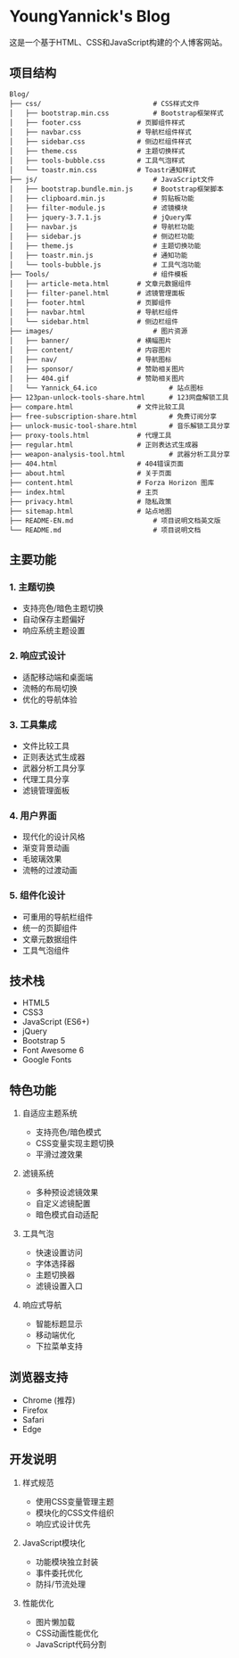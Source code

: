 # YoungYannick's Blog

这是一个基于HTML、CSS和JavaScript构建的个人博客网站。

## 项目结构

```plaintext
Blog/
├── css/                    		# CSS样式文件
│   ├── bootstrap.min.css   		# Bootstrap框架样式
│   ├── footer.css         		# 页脚组件样式
│   ├── navbar.css         		# 导航栏组件样式
│   ├── sidebar.css        		# 侧边栏组件样式
│   ├── theme.css          		# 主题切换样式
│   ├── tools-bubble.css   		# 工具气泡样式
│   └── toastr.min.css     		# Toastr通知样式
├── js/                     		# JavaScript文件
│   ├── bootstrap.bundle.min.js  	# Bootstrap框架脚本
│   ├── clipboard.min.js   	        # 剪贴板功能
│   ├── filter-module.js  	        # 滤镜模块
│   ├── jquery-3.7.1.js    	        # jQuery库
│   ├── navbar.js          	        # 导航栏功能
│   ├── sidebar.js         	        # 侧边栏功能
│   ├── theme.js           	        # 主题切换功能
│   ├── toastr.min.js      	        # 通知功能
│   └── tools-bubble.js    	        # 工具气泡功能
├── Tools/                  		# 组件模板
│   ├── article-meta.html  		# 文章元数据组件
│   ├── filter-panel.html  		# 滤镜管理面板
│   ├── footer.html       		# 页脚组件
│   ├── navbar.html        		# 导航栏组件
│   └── sidebar.html       		# 侧边栏组件
├── images/                 		# 图片资源
│   ├── banner/           		# 横幅图片
│   ├── content/          		# 内容图片
│   ├── nav/             		# 导航图标
│   ├── sponsor/         		# 赞助相关图片
│   ├── 404.gif         		# 赞助相关图片
│   └── Yannick_64.ico         	        # 站点图标
├── 123pan-unlock-tools-share.html      # 123网盘解锁工具
├── compare.html           		# 文件比较工具
├── free-subscription-share.html        # 免费订阅分享
├── unlock-music-tool-share.html        # 音乐解锁工具分享
├── proxy-tools.html       		# 代理工具
├── regular.html           		# 正则表达式生成器
├── weapon-analysis-tool.html  	        # 武器分析工具分享
├── 404.html              		# 404错误页面
├── about.html             		# 关于页面
├── content.html           		# Forza Horizon 图库
├── index.html             		# 主页
├── privacy.html           		# 隐私政策
├── sitemap.html           		# 站点地图
├── README-EN.md                  	# 项目说明文档英文版
└── README.md                  		# 项目说明文档
```

## 主要功能

### 1. 主题切换
- 支持亮色/暗色主题切换
- 自动保存主题偏好
- 响应系统主题设置

### 2. 响应式设计
- 适配移动端和桌面端
- 流畅的布局切换
- 优化的导航体验

### 3. 工具集成
- 文件比较工具
- 正则表达式生成器
- 武器分析工具分享
- 代理工具分享
- 滤镜管理面板

### 4. 用户界面
- 现代化的设计风格
- 渐变背景动画
- 毛玻璃效果
- 流畅的过渡动画

### 5. 组件化设计
- 可重用的导航栏组件
- 统一的页脚组件
- 文章元数据组件
- 工具气泡组件

## 技术栈
- HTML5
- CSS3
- JavaScript (ES6+)
- jQuery
- Bootstrap 5
- Font Awesome 6
- Google Fonts

## 特色功能
1. 自适应主题系统

    - 支持亮色/暗色模式
    - CSS变量实现主题切换
    - 平滑过渡效果
2. 滤镜系统

    - 多种预设滤镜效果
    - 自定义滤镜配置
    - 暗色模式自动适配
3. 工具气泡

    - 快速设置访问
    - 字体选择器
    - 主题切换器
    - 滤镜设置入口
4. 响应式导航

    - 智能标题显示
    - 移动端优化
    - 下拉菜单支持

## 浏览器支持
- Chrome (推荐)
- Firefox
- Safari
- Edge

## 开发说明
1. 样式规范

    - 使用CSS变量管理主题
    - 模块化的CSS文件组织
    - 响应式设计优先
2. JavaScript模块化

    - 功能模块独立封装
    - 事件委托优化
    - 防抖/节流处理
3. 性能优化

    - 图片懒加载
    - CSS动画性能优化
    - JavaScript代码分割
